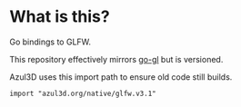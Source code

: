 What is this?
=============

Go bindings to GLFW.

This repository effectively mirrors [go-gl](http://github.com/go-gl/glfw3) but is versioned.

Azul3D uses this import path to ensure old code still builds.

`import "azul3d.org/native/glfw.v3.1"`
